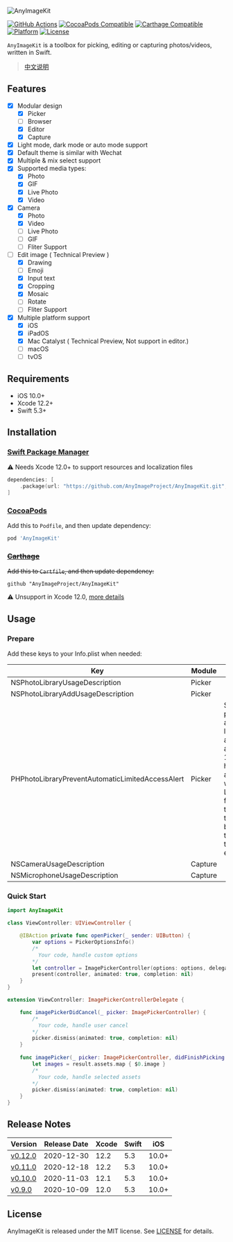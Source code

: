 ![AnyImageKit](https://github.com/AnyImageProject/AnyImageProject.github.io/raw/master/Resources/TitleMap@2x.png)

[![GitHub Actions](https://github.com/AnyImageProject/AnyImageKit/workflows/build/badge.svg?branch=master)](https://github.com/AnyImageProject/AnyImageKit/actions?query=workflow%3Abuild)
[![CocoaPods Compatible](https://img.shields.io/cocoapods/v/AnyImageKit.svg)](https://cocoapods.org/pods/AnyImageKit)
[![Carthage Compatible](https://img.shields.io/badge/Carthage-compatible-4BC51D.svg?style=flat)](https://github.com/Carthage/Carthage)
[![Platform](https://img.shields.io/cocoapods/p/AnyImageKit.svg?style=flat)](./)
[![License](https://img.shields.io/cocoapods/l/AnyImageKit.svg?style=flat)](https://raw.githubusercontent.com/AnyImageProject/AnyImageKit/master/LICENSE)

`AnyImageKit` is a toolbox for picking, editing or capturing photos/videos, written in Swift. 

> [中文说明](./Documentation/README_CN.md)

## Features

- [x] Modular design
    - [x] Picker
    - [ ] Browser
    - [x] Editor
    - [x] Capture
- [x] Light mode, dark mode or auto mode support
- [x] Default theme is similar with Wechat 
- [x] Multiple & mix select support
- [x] Supported media types:
    - [x] Photo
    - [x] GIF
    - [x] Live Photo
    - [x] Video
- [x] Camera
    - [x] Photo
    - [x] Video
    - [ ] Live Photo
    - [ ] GIF
    - [ ] Fliter Support
- [ ] Edit image ( Technical Preview )
    - [x] Drawing
    - [ ] Emoji
    - [x] Input text
    - [x] Cropping
    - [x] Mosaic
    - [ ] Rotate
    - [ ] Fliter Support
- [x] Multiple platform support
    - [x] iOS
    - [x] iPadOS
    - [x] Mac Catalyst ( Technical Preview, Not support in editor.)
    - [ ] macOS
    - [ ] tvOS

## Requirements

- iOS 10.0+
- Xcode 12.2+
- Swift 5.3+

## Installation

### [Swift Package Manager](https://swift.org/package-manager/)

⚠️ Needs Xcode 12.0+ to support resources and localization files

```swift
dependencies: [
    .package(url: "https://github.com/AnyImageProject/AnyImageKit.git", .upToNextMajor(from: "0.12.0"))
]
```

### [CocoaPods](https://guides.cocoapods.org/using/using-cocoapods.html)

Add this to `Podfile`, and then update dependency:

```ruby
pod 'AnyImageKit'
```

### ~~[Carthage](https://github.com/Carthage/Carthage)~~

~~Add this to `Cartfile`, and then update dependency:~~

```ogdl
github "AnyImageProject/AnyImageKit"
```

⚠️ Unsupport in Xcode 12.0, [more details](https://github.com/Carthage/Carthage/issues/3019)

## Usage

### Prepare

Add these keys to your Info.plist when needed:

| Key | Module | Info |
| ----- | ----  | ---- |
| NSPhotoLibraryUsageDescription | Picker |  |
| NSPhotoLibraryAddUsageDescription | Picker |  |
| PHPhotoLibraryPreventAutomaticLimitedAccessAlert | Picker | Set `YES` to prevent automatic limited access alert in iOS 14+ (Picker has been adapted with Limited features that can be triggered by the user to enhance the user experience) |
| NSCameraUsageDescription | Capture |  |
| NSMicrophoneUsageDescription | Capture |  |

### Quick Start

```swift
import AnyImageKit

class ViewController: UIViewController {

    @IBAction private func openPicker(_ sender: UIButton) {
        var options = PickerOptionsInfo()
        /*
          Your code, handle custom options
        */
        let controller = ImagePickerController(options: options, delegate: self)
        present(controller, animated: true, completion: nil)
    }
}

extension ViewController: ImagePickerControllerDelegate {

    func imagePickerDidCancel(_ picker: ImagePickerController) {
        /*
          Your code, handle user cancel
        */
        picker.dismiss(animated: true, completion: nil)
    }
    
    func imagePicker(_ picker: ImagePickerController, didFinishPicking result: PickerResult) {
        let images = result.assets.map { $0.image }
        /*
          Your code, handle selected assets
        */
        picker.dismiss(animated: true, completion: nil)
    }
}
```

## Release Notes

| Version | Release Date | Xcode | Swift | iOS |
| ---- | ----  | ---- | ---- | ---- |
| [v0.12.0](https://github.com/AnyImageProject/AnyImageKit/blob/master/Documentation/RELEASE_NOTE.md#0120) | 2020-12-30 | 12.2 | 5.3 | 10.0+ |
| [v0.11.0](https://github.com/AnyImageProject/AnyImageKit/blob/master/Documentation/RELEASE_NOTE.md#0110) | 2020-12-18 | 12.2 | 5.3 | 10.0+ |
| [v0.10.0](https://github.com/AnyImageProject/AnyImageKit/blob/master/Documentation/RELEASE_NOTE.md#0100) | 2020-11-03 | 12.1 | 5.3 | 10.0+ |
| [v0.9.0](https://github.com/AnyImageProject/AnyImageKit/blob/master/Documentation/RELEASE_NOTE.md#090) | 2020-10-09 | 12.0 | 5.3 | 10.0+ |

## License

AnyImageKit is released under the MIT license. See [LICENSE](./LICENSE) for details.
